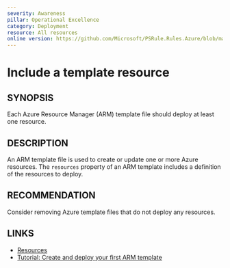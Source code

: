 ```yaml
---
severity: Awareness
pillar: Operational Excellence
category: Deployment
resource: All resources
online version: https://github.com/Microsoft/PSRule.Rules.Azure/blob/main/docs/rules/en/Azure.Template.Resources.md
---
```


# Include a template resource

## SYNOPSIS

Each Azure Resource Manager (ARM) template file should deploy at least one resource.

## DESCRIPTION

An ARM template file is used to create or update one or more Azure resources.
The `resources` property of an ARM template includes a definition of the resources to deploy.

## RECOMMENDATION

Consider removing Azure template files that do not deploy any resources.

## LINKS

- [Resources](https://docs.microsoft.com/en-us/azure/azure-resource-manager/templates/template-syntax#resources)
- [Tutorial: Create and deploy your first ARM template](https://docs.microsoft.com/en-us/azure/azure-resource-manager/templates/template-tutorial-create-first-template)
